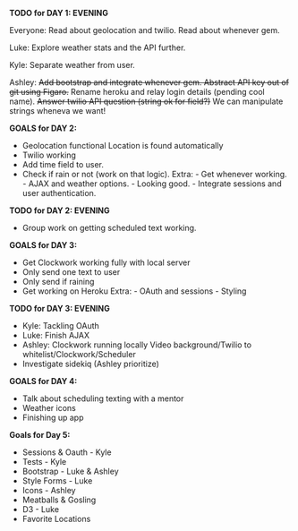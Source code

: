 **TODO for DAY 1: EVENING**

Everyone: Read about geolocation and twilio. Read about whenever gem.

Luke: Explore weather stats and the API further.

Kyle: Separate weather from user.

Ashley: <s>Add bootstrap and integrate whenever gem. Abstract API key out of git using Figaro.</s> Rename heroku and relay login details (pending cool name). <s>Answer twilio API question (string ok for field?)</s> We can manipulate strings wheneva we want!

**GOALS for DAY 2:**

- Geolocation functional
    Location is found automatically
- Twilio working
- Add time field to user.
- Check if rain or not (work on that logic).
Extra: - Get whenever working.
       - AJAX and weather options.
       - Looking good.
       - Integrate sessions and user authentication.

**TODO for DAY 2: EVENING**

- Group work on getting scheduled text working.

**GOALS for DAY 3:**
- Get Clockwork working fully with local server
- Only send one text to user
- Only send if raining
- Get working on Heroku
Extra: - OAuth and sessions
       - Styling

**TODO for DAY 3: EVENING**

- Kyle: Tackling OAuth
- Luke: Finish AJAX
- Ashley: Clockwork running locally
          Video background/Twilio to whitelist/Clockwork/Scheduler
- Investigate sidekiq (Ashley prioritize)

**GOALS for DAY 4:**

  - Talk about scheduling texting with a mentor
  - Weather icons
  - Finishing up app


**Goals for Day 5:**

- Sessions & Oauth - Kyle 
- Tests - Kyle 
- Bootstrap - Luke & Ashley 
- Style Forms - Luke 
- Icons - Ashley 
- Meatballs & Gosling 
- D3 - Luke 
- Favorite Locations 